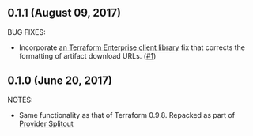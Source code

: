 ## 0.1.1 (August 09, 2017)

BUG FIXES:

* Incorporate [an Terraform Enterprise client library](https://github.com/hashicorp/atlas-go/pull/68) fix that corrects the formatting of artifact download URLs. ([#1](https://github.com/terraform-providers/terraform-provider-atlas/issues/1))

## 0.1.0 (June 20, 2017)

NOTES:

* Same functionality as that of Terraform 0.9.8. Repacked as part of [Provider Splitout](https://www.hashicorp.com/blog/upcoming-provider-changes-in-terraform-0-10/)
